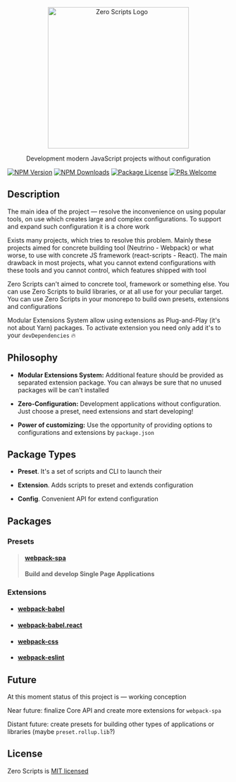 <p align="center">
  <a href="https://github.com/artemirq/zero-scripts" target="blank">
    <img src="https://svgshare.com/i/APg.svg" width="320" alt="Zero Scripts Logo" />
  </a>
</p>

<p align="center">Development modern JavaScript projects without configuration</p>

<a href="https://www.npmjs.com/~zero-scripts"><img src="https://img.shields.io/npm/v/@zero-scripts/core.svg" alt="NPM Version" /></a>
<a href="https://www.npmjs.com/~zero-scripts"><img src="https://img.shields.io/npm/dm/@zero-scripts/core.svg" alt="NPM Downloads" /></a>
<a href="https://www.npmjs.com/~zero-scripts"><img src="https://img.shields.io/npm/l/@zero-scripts/core.svg" alt="Package License" /></a>
[![PRs Welcome](https://img.shields.io/badge/PRs-welcome-green.svg)](https://github.com/artemirq/zero-scripts/pulls)

## Description

The main idea of the project — resolve the inconvenience on using popular tools, on use which creates large and complex configurations. To support and expand such configuration it is a chore work

Exists many projects, which tries to resolve this problem. Mainly these projects aimed for concrete building tool (Neutrino - Webpack) or what worse, to use with concrete JS framework (react-scripts - React). The main drawback in most projects, what you cannot extend configurations with these tools and you cannot control, which features shipped with tool

Zero Scripts can't aimed to concrete tool, framework or something else. You can use Zero Scripts to build libraries, or at all use for your peculiar target. You can use Zero Scripts in your monorepo to build own presets, extensions and configurations

Modular Extensions System allow using extensions as Plug-and-Play (it's not about Yarn) packages. To activate extension you need only add it's to your `devDependencies` 🔥

## Philosophy

- **Modular Extensions System:** Additional feature should be provided as separated extension package. You can always be sure that no unused packages will be can't installed

- **Zero-Configuration:** Development applications without configuration. Just choose a preset, need extensions and start developing!

- **Power of customizing:** Use the opportunity of providing options to configurations and extensions by `package.json`

## Package Types

- **Preset**. It's a set of scripts and CLI to launch their

- **Extension**. Adds scripts to preset and extends configuration

- **Config**. Convenient API for extend configuration

## Packages

### Presets

> #### [webpack-spa](packages/preset.webpack-spa)
> **Build and develop Single Page Applications**

### Extensions

* #### [webpack-babel](packages/extension.webpack-babel)

* #### [webpack-babel.react](packages/extension.webpack-babel.react)
* #### [webpack-css](packages/extension.webpack-css)
* #### [webpack-eslint](packages/extension.webpack-eslint)

## Future

At this moment status of this project is — working conception

Near future: finalize Core API and create more extensions for `webpack-spa`

Distant future: create presets for building other types of applications or libraries (maybe `preset.rollup.lib`?)

## License

Zero Scripts is [MIT licensed](./LICENSE)
